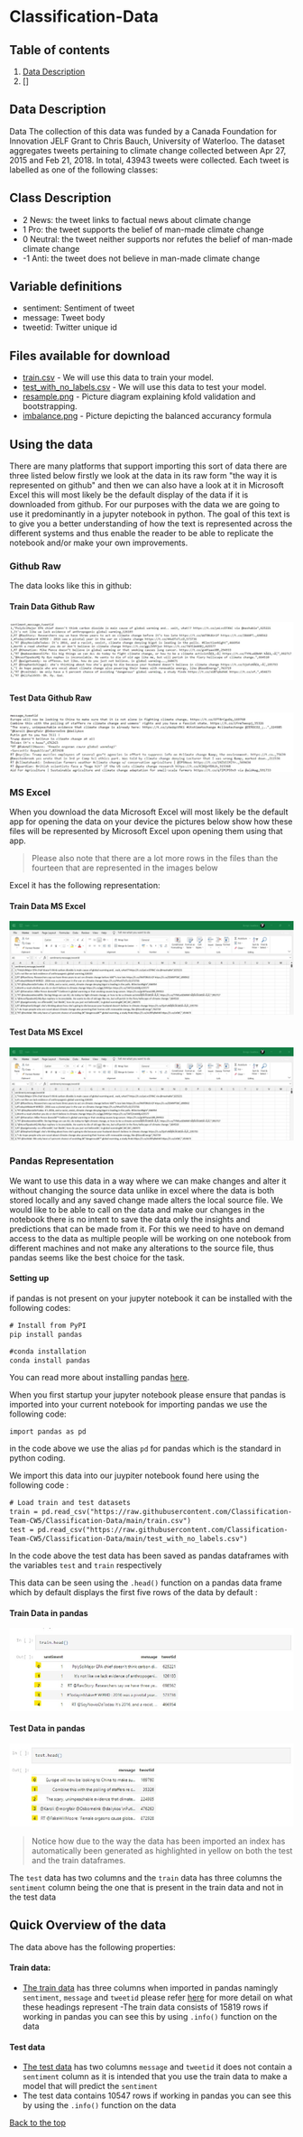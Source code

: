 # Classification-Data

##  Table of contents
1. [Data Description]("https://github.com/Classification-Team-CW5/Classification-Data#data-description")
2. []

## Data Description
Data The collection of this data was funded by a Canada Foundation for Innovation JELF Grant to Chris Bauch, University of Waterloo. The dataset aggregates tweets pertaining to climate change collected between Apr 27, 2015 and Feb 21, 2018. In total, 43943 tweets were collected. Each tweet is labelled as one of the following classes:

## Class Description
* 2 News: the tweet links to factual news about climate change
* 1 Pro: the tweet supports the belief of man-made climate change
* 0 Neutral: the tweet neither supports nor refutes the belief of man-made climate change
* -1 Anti: the tweet does not believe in man-made climate change

## Variable definitions
- sentiment: Sentiment of tweet
- message: Tweet body
- tweetid: Twitter unique id

## Files available for download
* [train.csv]() - We will use this data to train your model.
* [test_with_no_labels.csv]() - We will use this data to test your model.
* [resample.png]() - Picture diagram explaining kfold validation and bootstrapping. 
* [imbalance.png]() - Picture depicting the balanced accurancy formula 

## Using the data
There are many platforms that support importing this sort of data there are three listed below firstly we look at the data in its raw form "the way it is represented on github" and then we can also have a look at it in Microsoft Excel this will most likely be the default display of the data if it is downloaded from github. For our purposes with the data we are going to use it predominantly in a jupyter notebook in python. The goal of this text is to give you a better understanding of how the text is represented across the different systems and thus enable the reader to be able to replicate the notebook and/or make your own improvements.

### Github Raw
The data looks like this in github:

#### Train Data Github Raw

<img src="https://github.com/Classification-Team-CW5/Classification-Data/blob/main/pictures%20of%20train%20set%20raw/github%20view%20of%20data.jpg?raw=true" alt="Github train data" title="Github train data"  /> 

#### Test Data Github Raw

<img src="https://github.com/Classification-Team-CW5/Classification-Data/blob/main/pictures%20of%20train%20set%20raw/github%20view%20of%20the%20test%20data%20.jpg?raw=true" alt="Github test data" title="Github test data"  /> 

### MS Excel
When you download the data Microsoft Excel will most likely be the default app for opening the data on your device the pictures below show how these files will be represented by Microsoft Excel upon opening them using that app. 
>Please also note that there are a lot more rows in the files than the fourteen that are represented in the images below 

Excel it has the following representation:

#### Train Data MS Excel

<img src="https://github.com/Classification-Team-CW5/Classification-Data/blob/main/pictures%20of%20train%20set%20raw/Train%20excel.jpg?raw=true" alt="Excel train data" title="Excel train data"  /> 

#### Test Data MS Excel

<img src="https://github.com/Classification-Team-CW5/Classification-Data/blob/main/pictures%20of%20train%20set%20raw/Train%20excel.jpg?raw=true" alt="Excel test data" title="Excel test data" /> 

### Pandas Representation

We want to use this data in a way where we can make changes and alter it without changing the source data unlike in excel where the data is both stored locally and any saved change made alters the local source file. We would like to be able to call on the data and make our changes in the notebook there is no intent to save the data only the insights and predictions that can be made from it. For this we need to have on demand access to the data as multiple people will be working on one notebook from different machines and not make any alterations to the source file, thus pandas seems like the best choice for the task.

#### Setting up
 
 if pandas is not present on your jupyter notebook it can be installed with the following codes:
 ```python:
 # Install from PyPI
 pip install pandas
 ```
 
 ```python:
 #conda installation
 conda install pandas
 ```
You can read more about installing pandas [here](https://pandas.pydata.org/docs/getting_started/install.html).
 
 When you first startup your jupyter notebook please ensure that pandas is imported into your current notebook for importing pandas we use the following code:
 
 ```python:
 import pandas as pd
 ```
 in the code above we use the alias `pd` for pandas which is the standard in python coding.
 
We import this data into our juypiter notebook found here using the following code :
```python:
# Load train and test datasets
train = pd.read_csv("https://raw.githubusercontent.com/Classification-Team-CW5/Classification-Data/main/train.csv")
test = pd.read_csv("https://raw.githubusercontent.com/Classification-Team-CW5/Classification-Data/main/test_with_no_labels.csv")

```
In the code above the test data has been saved as pandas dataframes with the variables `test` and `train` respectively 

This data can be seen using the `.head()` function on a pandas data frame which by default displays the first five rows of the data by default :

#### Train Data in pandas

<img src="https://github.com/Classification-Team-CW5/Classification-Data/blob/main/pictures%20of%20train%20set%20raw/pandas%20view%20of%20the%20train%20data%20.jpg?raw=true" alt="Pandas train data" title="Pandas train data"  /> 

#### Test Data in pandas

<img src="https://github.com/Classification-Team-CW5/Classification-Data/blob/main/pictures%20of%20train%20set%20raw/pandas%20view%20of%20the%20test%20data%20.jpg?raw=true" alt="Pandas test data" title="Pandas test data" /> 

>Notice how due to the way the data has been imported an index has automatically been generated as highlighted in yellow on both the test and the train dataframes. 

The `test` data has two columns and the `train` data has three columns the `sentiment` column being the one that is present in the train data and not in the test data 

## Quick Overview of the data 

The data above has the following properties:

#### Train data:

- [The train data]("https://raw.githubusercontent.com/Classification-Team-CW5/Classification-Data/main/train.csv") has three columns when imported in pandas namingly `sentiment`, `message` and `tweetid` please refer [here]("https://github.com/Classification-Team-CW5/Classification-Data/blob/main/README.md#variable-definitions") for more detail on what these headings represent
-The train data consists of 15819 rows if working in pandas you can see this by using `.info()` function on the data 

#### Test data 
- [The test data]("https://raw.githubusercontent.com/Classification-Team-CW5/Classification-Data/main/test_with_no_labels.csv") has two columns `message` and `tweetid` it does not contain a `sentiment` column as it is intended that you use the train data to make a model that will predict the `sentiment`
- The test data contains 10547 rows if working in pandas you can see this by using the `.info()` function on the data

[Back to the top](https://github.com/Classification-Team-CW5/Classification-Data#classification-data)
